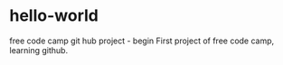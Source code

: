 # hello-world
free code camp git hub project - begin
First project of free code camp, learning github.
